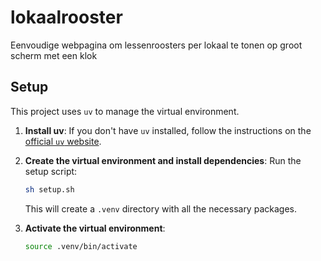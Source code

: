 # lokaalrooster
Eenvoudige webpagina om lessenroosters per lokaal te tonen op groot scherm met een klok

## Setup

This project uses `uv` to manage the virtual environment.

1.  **Install uv**:
    If you don't have `uv` installed, follow the instructions on the [official `uv` website](https://astral.sh/docs/uv#installation).

2.  **Create the virtual environment and install dependencies**:
    Run the setup script:
    ```bash
    sh setup.sh
    ```
    This will create a `.venv` directory with all the necessary packages.

3.  **Activate the virtual environment**:
    ```bash
    source .venv/bin/activate
    ```
